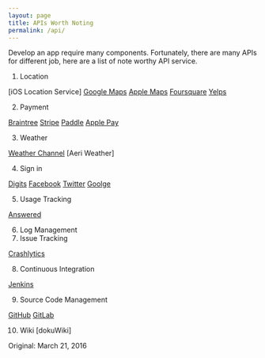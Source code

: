 ```yaml
---
layout: page
title: APIs Worth Noting
permalink: /api/
---
```


Develop an app require many components. Fortunately, there are many APIs for different job, here are a list of note worthy API service. 

1. Location 

[iOS Location Service]
[Google Maps]()
[Apple Maps]()
[Foursquare]()
[Yelps]()

2. Payment

[Braintree]()
[Stripe]()
[Paddle]()
[Apple Pay]()

3. Weather

[Weather Channel]()
[Aeri Weather]

4. Sign in

[Digits]()
[Facebook]()
[Twitter]()
[Goolge]()


5. Usage Tracking

[Answered]()

6. Log Management
7. Issue Tracking

[Crashlytics]()

8. Continuous Integration

[Jenkins]()

9. Source Code Management

[GitHub]()
[GitLab]()

10. Wiki
[dokuWiki]


Original: March 21, 2016